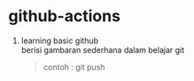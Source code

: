 # github-actions

1. learning basic github\
   berisi gambaran sederhana dalam belajar git
   > contoh : git push
